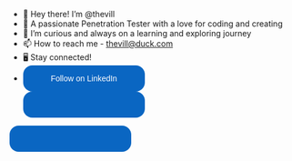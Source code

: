 - 👋 Hey there! I’m @thevill
- 👀 A passionate Penetration Tester with a love for coding and creating
- 🌱 I’m curious and always on a learning and exploring journey
- 📫 How to reach me - thevill@duck.com
- 🖥️ Stay connected!
- <a href="https://www.linkedin.com/comm/mynetwork/discovery-see-all?usecase=PEOPLE_FOLLOWS&followMember=pranaywajjala" 
   target="_blank" 
   style="display: block; width: 200px; height: 32px; padding: 7px; text-align: center; background-color: #0A66C2; 
          color: #ffffff; text-decoration: none !important; font-family: 'Helvetica', sans-serif; 
          border-radius: 16px; line-height: 32px; font-size: 14px;">
    Follow on LinkedIn
</a>
